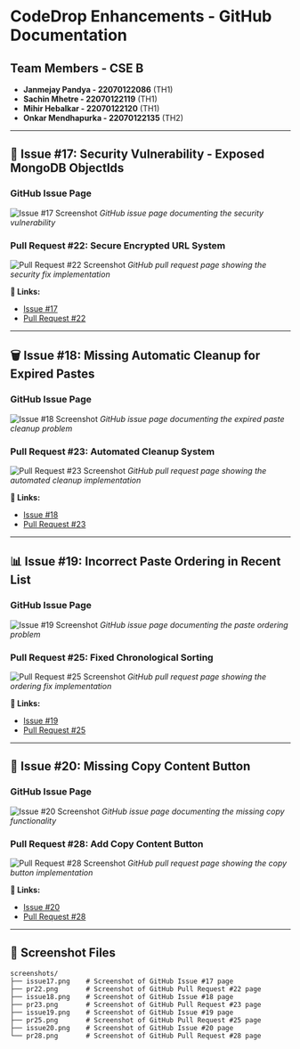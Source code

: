 # CodeDrop Enhancements - GitHub Documentation

## Team Members - CSE B
- **Janmejay Pandya - 22070122086** (TH1)
- **Sachin Mhetre - 22070122119** (TH1)
- **Mihir Hebalkar - 22070122120** (TH1)
- **Onkar Mendhapurka - 22070122135** (TH2)

---

## 🔐 Issue #17: Security Vulnerability - Exposed MongoDB ObjectIds

### GitHub Issue Page
![Issue #17 Screenshot](screenshots/issue17.png)
*GitHub issue page documenting the security vulnerability*

### Pull Request #22: Secure Encrypted URL System
![Pull Request #22 Screenshot](screenshots/pr22.png)
*GitHub pull request page showing the security fix implementation*

**🔗 Links:**
- [Issue #17](https://github.com/onkar69483/CodeDrop/issues/17)
- [Pull Request #22](https://github.com/onkar69483/CodeDrop/pull/22)

---

## 🗑️ Issue #18: Missing Automatic Cleanup for Expired Pastes

### GitHub Issue Page
![Issue #18 Screenshot](screenshots/issue18.png)
*GitHub issue page documenting the expired paste cleanup problem*

### Pull Request #23: Automated Cleanup System
![Pull Request #23 Screenshot](screenshots/pr23.png)
*GitHub pull request page showing the automated cleanup implementation*

**🔗 Links:**
- [Issue #18](https://github.com/onkar69483/CodeDrop/issues/18)
- [Pull Request #23](https://github.com/onkar69483/CodeDrop/pull/23)

---

## 📊 Issue #19: Incorrect Paste Ordering in Recent List

### GitHub Issue Page
![Issue #19 Screenshot](screenshots/issue19.png)
*GitHub issue page documenting the paste ordering problem*

### Pull Request #25: Fixed Chronological Sorting
![Pull Request #25 Screenshot](screenshots/pr25.png)
*GitHub pull request page showing the ordering fix implementation*

**🔗 Links:**
- [Issue #19](https://github.com/onkar69483/CodeDrop/issues/19)
- [Pull Request #25](https://github.com/onkar69483/CodeDrop/pull/25)

---

## 🔄 Issue #20: Missing Copy Content Button

### GitHub Issue Page
![Issue #20 Screenshot](screenshots/issue20.png)
*GitHub issue page documenting the missing copy functionality*

### Pull Request #28: Add Copy Content Button
![Pull Request #28 Screenshot](screenshots/pr28.png)
*GitHub pull request page showing the copy button implementation*

**🔗 Links:**
- [Issue #20](https://github.com/onkar69483/CodeDrop/issues/20)
- [Pull Request #28](https://github.com/onkar69483/CodeDrop/pull/28)

---

## 📁 Screenshot Files

```
screenshots/
├── issue17.png    # Screenshot of GitHub Issue #17 page
├── pr22.png       # Screenshot of GitHub Pull Request #22 page
├── issue18.png    # Screenshot of GitHub Issue #18 page  
├── pr23.png       # Screenshot of GitHub Pull Request #23 page
├── issue19.png    # Screenshot of GitHub Issue #19 page
├── pr25.png       # Screenshot of GitHub Pull Request #25 page
├── issue20.png    # Screenshot of GitHub Issue #20 page
└── pr28.png       # Screenshot of GitHub Pull Request #28 page
```